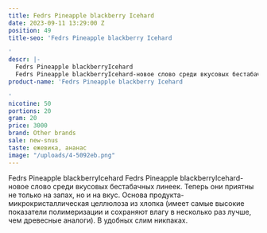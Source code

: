 ```yaml
---
title: Fedrs Pineapple blackberry Icehard
date: 2023-09-11 13:29:00 Z
position: 49
title-seo: 'Fedrs Pineapple blackberry Icehard

'
descr: |-
  Fedrs Pineapple blackberryIcehard
  Fedrs Pineapple blackberryIcehard-новое слово среди вкусовых бестабачных линеек. Теперь они приятны не только на запах, но и на вкус. Основа продукта-микрокристаллическая целлюлоза из хлопка (имеет самые высокие показатели полимеризации и сохраняют влагу в несколько раз лучше, чем древесные аналоги). В удобных слим никпаках.
product-name: 'Fedrs Pineapple blackberry Icehard

'
nicotine: 50
portions: 20
gram: 20
price: 3000
brand: Other brands
sale: new-snus
taste: ежевика, ананас
image: "/uploads/4-5092eb.png"
---
```


Fedrs Pineapple blackberryIcehard
Fedrs Pineapple blackberryIcehard-новое слово среди вкусовых бестабачных линеек. Теперь они приятны не только на запах, но и на вкус. Основа продукта-микрокристаллическая целлюлоза из хлопка (имеет самые высокие показатели полимеризации и сохраняют влагу в несколько раз лучше, чем древесные аналоги). В удобных слим никпаках.